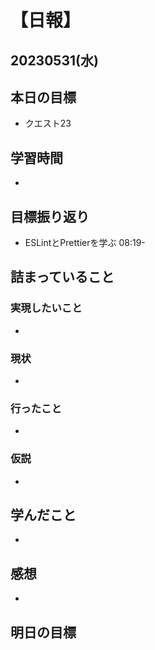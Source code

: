 # 【日報】
## 20230531(水)
## 本日の目標
- クエスト23

## 学習時間
- 

## 目標振り返り
- ESLintとPrettierを学ぶ 08:19-

## 詰まっていること
### 実現したいこと 
- 
### 現状
- 
### 行ったこと 
- 
### 仮説
- 

## 学んだこと
- 

## 感想
- 

## 明日の目標



